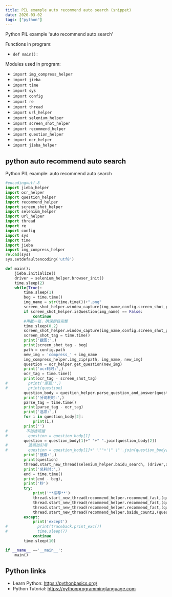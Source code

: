 ```yaml
---
title: PIL example auto recommend auto search (snippet)
date: 2020-03-02
tags: ["python"]
---
```

Python PIL example 'auto recommend auto search'

Functions in program: 
* `def main():`

Modules used in program: 
* `import img_compress_helper`
* `import jieba`
* `import time`
* `import sys`
* `import config`
* `import re`
* `import thread`
* `import url_helper`
* `import selenium_helper`
* `import screen_shot_helper`
* `import recommend_helper`
* `import question_helper`
* `import ocr_helper`
* `import jieba_helper`

## python auto recommend auto search

Python PIL example: auto recommend auto search

```python
#encoding=utf-8
import jieba_helper
import ocr_helper
import question_helper
import recommend_helper
import screen_shot_helper
import selenium_helper
import url_helper
import thread
import re
import config
import sys
import time
import jieba
import img_compress_helper
reload(sys) 
sys.setdefaultencoding('utf8')

def main():
    jieba.initialize()
    driver = selenium_helper.browser_init()
    time.sleep(2)
    while(True): 
        time.sleep(1)
        beg = time.time()
        img_name = str(time.time())+".png"
        screen_shot_helper.window_capture(img_name,config.screen_shot_position,config.screen_shot_size)
        if screen_shot_helper.isQuestion(img_name) == False:
            continue
        #再截一张，确保题目完整
        time.sleep(0.2)
        screen_shot_helper.window_capture(img_name,config.screen_shot_position,config.screen_shot_size)
        screen_shot_tag = time.time()
        print('截图:',)
        print(screen_shot_tag - beg)
        path = config.path
        new_img = 'compress_' + img_name
        img_compress_helper.img_zip(path, img_name, new_img)
        question = ocr_helper.get_question(new_img)
        print('ocr耗时:',)
        ocr_tag = time.time()
        print(ocr_tag - screen_shot_tag)
#         print('原题:',)
#         print(question)
        question_body = question_helper.parse_question_and_answer(question) #题干和选项分开
        print('分词耗时:',)
        parse_tag = time.time()
        print(parse_tag - ocr_tag)
        print('选项:',)
        for i in question_body[2]:
            print(i,)
        print('')
#        不加选项搜
#         question = question_body[1]
        question = question_body[1]+" "+" ".join(question_body[2])
#         选项加引号
#         question = question_body[1]+" \""+'\" \"'.join(question_body[2]) +"\""
        print('搜索:',)
        print(question)
        thread.start_new_thread(selenium_helper.baidu_search, (driver,question))
        print('总耗时:',)
        end = time.time()
        print(end - beg),
        print('秒')
        try:
            print('**推荐**')
            thread.start_new_thread(recommend_helper.recommend_fast,(question_body,0,1))
            thread.start_new_thread(recommend_helper.recommend_fast,(question_body,0,0))
            thread.start_new_thread(recommend_helper.recommend_fast,(question_body,1,1))
            thread.start_new_thread(recommend_helper.baidu_count2,(question_body,))
        except:
            print('except')
#             print(traceback.print_exc())
#             time.sleep(7)
            continue
        time.sleep(10)

if __name__ =='__main__':
    main()


```

## Python links

- Learn Python: https://pythonbasics.org/
- Python Tutorial: https://pythonprogramminglanguage.com
